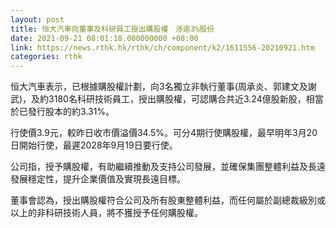 ```yaml
---
layout: post
title: 恒大汽車向董事及科研員工授出購股權　涉逾3%股份
date: 2021-09-21 08:01:18.000000000 +08:00
link: https://news.rthk.hk/rthk/ch/component/k2/1611556-20210921.htm
categories: rthk
---
```


恒大汽車表示，已根據購股權計劃，向3名獨立非執行董事(周承炎、郭建文及謝武)，及約3180名科研技術員工，授出購股權，可認購合共近3.24億股新股，相當於已發行股本的約3.31%。

行使價3.9元，較昨日收市價溢價34.5%。可分4期行使購股權，最早明年3月20日開始行使，最遲2028年9月19日要行使。

公司指，授予購股權，有助繼續推動及支持公司發展，並確保集團整體利益及長遠發展穩定性，提升企業價值及實現長遠目標。

董事會認為，授出購股權符合公司及所有股東整體利益，而任何屬於副總裁級別或以上的非科研技術人員，將不獲授予任何購股權。
